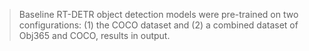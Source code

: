 > Baseline RT-DETR object detection models were pre-trained on two configurations: (1) the COCO dataset and (2) a combined dataset of Obj365 and COCO, results in output.